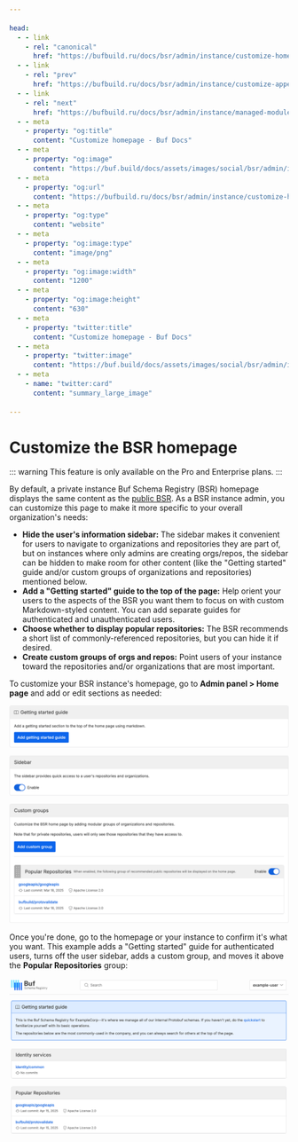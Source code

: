 ```yaml
---

head:
  - - link
    - rel: "canonical"
      href: "https://bufbuild.ru/docs/bsr/admin/instance/customize-homepage/"
  - - link
    - rel: "prev"
      href: "https://bufbuild.ru/docs/bsr/admin/instance/customize-appearance/"
  - - link
    - rel: "next"
      href: "https://bufbuild.ru/docs/bsr/admin/instance/managed-modules/"
  - - meta
    - property: "og:title"
      content: "Customize homepage - Buf Docs"
  - - meta
    - property: "og:image"
      content: "https://buf.build/docs/assets/images/social/bsr/admin/instance/customize-homepage.png"
  - - meta
    - property: "og:url"
      content: "https://bufbuild.ru/docs/bsr/admin/instance/customize-homepage/"
  - - meta
    - property: "og:type"
      content: "website"
  - - meta
    - property: "og:image:type"
      content: "image/png"
  - - meta
    - property: "og:image:width"
      content: "1200"
  - - meta
    - property: "og:image:height"
      content: "630"
  - - meta
    - property: "twitter:title"
      content: "Customize homepage - Buf Docs"
  - - meta
    - property: "twitter:image"
      content: "https://buf.build/docs/assets/images/social/bsr/admin/instance/customize-homepage.png"
  - - meta
    - name: "twitter:card"
      content: "summary_large_image"

---
```


# Customize the BSR homepage

::: warning
This feature is only available on the Pro and Enterprise plans.
:::

By default, a private instance Buf Schema Registry (BSR) homepage displays the same content as the [public BSR](https://buf.build). As a BSR instance admin, you can customize this page to make it more specific to your overall organization's needs:

- **Hide the user's information sidebar:** The sidebar makes it convenient for users to navigate to organizations and repositories they are part of, but on instances where only admins are creating orgs/repos, the sidebar can be hidden to make room for other content (like the "Getting started" guide and/or custom groups of organizations and repositories) mentioned below.
- **Add a "Getting started" guide to the top of the page:** Help orient your users to the aspects of the BSR you want them to focus on with custom Markdown-styled content. You can add separate guides for authenticated and unauthenticated users.
- **Choose whether to display popular repositories:** The BSR recommends a short list of commonly-referenced repositories, but you can hide it if desired.
- **Create custom groups of orgs and repos:** Point users of your instance toward the repositories and/or organizations that are most important.

To customize your BSR instance's homepage, go to **Admin panel > Home page** and add or edit sections as needed:

![Screenshot of BSR homepage admin screen](../../../../images/bsr/homepage/homepage-admin.png)

Once you're done, go to the homepage or your instance to confirm it's what you want. This example adds a "Getting started" guide for authenticated users, turns off the user sidebar, adds a custom group, and moves it above the **Popular Repositories** group:

![Screenshot of BSR homepage after customizing](../../../../images/bsr/homepage/homepage-customized.png)
